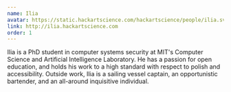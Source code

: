 ```yaml
---
name: Ilia
avatar: https://static.hackartscience.com/hackartscience/people/ilia.svg
link: http://ilia.hackartscience.com
order: 1
---
```


Ilia is a PhD student in computer systems security at MIT's Computer Science and Artificial Intelligence Laboratory.
He has a passion for open education, and holds his work to a high standard with respect to polish and accessibility.
Outside work, Ilia is a sailing vessel captain, an opportunistic bartender, and an all-around inquisitive individual.
